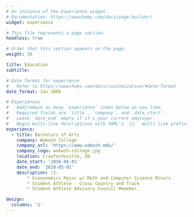 ```yaml
---
# An instance of the Experience widget.
# Documentation: https://wowchemy.com/docs/page-builder/
widget: experience

# This file represents a page section.
headless: true

# Order that this section appears on the page.
weight: 30

title: Education
subtitle:

# Date format for experience
#   Refer to https://wowchemy.com/docs/customization/#date-format
date_format: Jan 2006

# Experiences.
#   Add/remove as many `experience` items below as you like.
#   Required fields are `title`, `company`, and `date_start`.
#   Leave `date_end` empty if it's your current employer.
#   Begin multi-line descriptions with YAML's `|2-` multi-line prefix.
experience:
  - title: Bachelors of Arts
    company: Wabash College
    company_url: 'https://www.wabash.edu/'
    company_logo: wabash-college.jpg
    location: Crawfordsville, IN
    date_start: '2016-08-01'
    date_end: '2020-05-01'
    description: |2-
        * Econonomics Major w/ Math and Computer Science Minors
        * Student Athlete - Cross Country and Track
        * Student Athlete Advisory Council Memeber. 

design:
  columns: '1'
---
```

